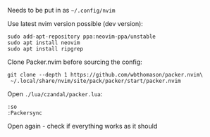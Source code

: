 Needs to be put in as `~/.config/nvim`

Use latest nvim version possible (dev version):
```
sudo add-apt-repository ppa:neovim-ppa/unstable
sudo apt install neovim
sudo apt install ripgrep 
```

Clone Packer.nvim before sourcing the config:
```
git clone --depth 1 https://github.com/wbthomason/packer.nvim\
 ~/.local/share/nvim/site/pack/packer/start/packer.nvim
```

Open `./lua/czandal/packer.lua`:
```
:so
:Packersync
```

Open again - check if everything works as it should
